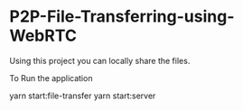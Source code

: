 # P2P-File-Transferring-using-WebRTC
Using this project you can locally share the files.

 To Run the application

 yarn start:file-transfer
 yarn start:server

